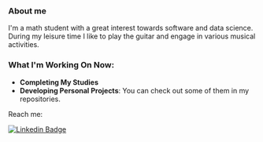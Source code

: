 ### About me
I'm a math student with a great interest towards software and data science. During my leisure time I like to play the guitar and engage in various musical activities.

### What I'm Working On Now:
- **Completing My Studies**
- **Developing Personal Projects**: You can check out some of them in my repositories.

Reach me:

[![Linkedin Badge](https://img.shields.io/badge/-LinkedIn-0e76a8?style=flat-square&logo=Linkedin&logoColor=white)](https://www.linkedin.com/in/touko-haapanen-b12984186/)
